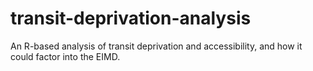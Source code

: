# transit-deprivation-analysis
An R-based analysis of transit deprivation and accessibility, and how it could factor into the EIMD.
